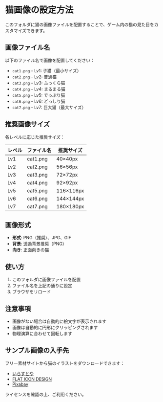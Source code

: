 # 猫画像の設定方法

このフォルダに猫の画像ファイルを配置することで、ゲーム内の猫の見た目をカスタマイズできます。

## 画像ファイル名

以下のファイル名で画像を配置してください：

- `cat1.png` - Lv1: 子猫（最小サイズ）
- `cat2.png` - Lv2: 普通猫  
- `cat3.png` - Lv3: ふっくら猫
- `cat4.png` - Lv4: まるまる猫
- `cat5.png` - Lv5: でっぷり猫
- `cat6.png` - Lv6: どっしり猫
- `cat7.png` - Lv7: 巨大猫（最大サイズ）

## 推奨画像サイズ

各レベルに応じた推奨サイズ：

| レベル | ファイル名 | 推奨サイズ |
|--------|------------|------------|
| Lv1 | cat1.png | 40×40px |
| Lv2 | cat2.png | 56×56px |
| Lv3 | cat3.png | 72×72px |
| Lv4 | cat4.png | 92×92px |
| Lv5 | cat5.png | 116×116px |
| Lv6 | cat6.png | 144×144px |
| Lv7 | cat7.png | 180×180px |

## 画像形式

- **形式**: PNG（推奨）、JPG、GIF
- **背景**: 透過背景推奨（PNG）
- **向き**: 正面向きの猫

## 使い方

1. このフォルダに画像ファイルを配置
2. ファイル名を上記の通りに設定
3. ブラウザをリロード

## 注意事項

- 画像がない場合は自動的に絵文字が表示されます
- 画像は自動的に円形にクリッピングされます
- 物理演算に合わせて回転します

## サンプル画像の入手先

フリー素材サイトから猫のイラストをダウンロードできます：

- [いらすとや](https://www.irasutoya.com/)
- [FLAT ICON DESIGN](http://flat-icon-design.com/)
- [Pixabay](https://pixabay.com/)

ライセンスを確認の上、ご利用ください。